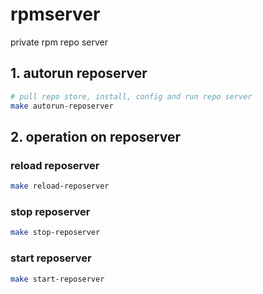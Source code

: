 # rpmserver
private rpm repo server

## 1. autorun reposerver
```bash
# pull repo store, install, config and run repo server
make autorun-reposerver
```

## 2. operation on reposerver


### reload reposerver
```bash
make reload-reposerver
```


### stop reposerver
```bash
make stop-reposerver
```

### start reposerver
```bash
make start-reposerver
```



